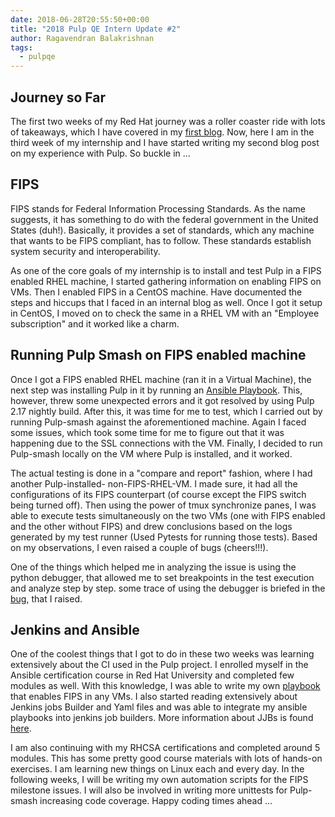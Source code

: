 ```yaml
---
date: 2018-06-28T20:55:50+00:00
title: "2018 Pulp QE Intern Update #2"
author: Ragavendran Balakrishnan
tags:
  - pulpqe
---
```

<!-- more -->
## Journey so Far

The first two weeks of my Red Hat journey was a roller coaster ride with lots of takeaways, which I
have covered in my [first blog](https://pulpproject.org/2018/06/08/pulp_qe_intern_update/). Now,
here I am in the third week of my internship and I have started writing my second blog post on my
experience with Pulp. So buckle in ...

## FIPS

FIPS stands for Federal Information Processing Standards. As the name suggests, it has something to
do with the federal government in the United States (duh!). Basically, it provides a set of standards,
which any machine that wants to be FIPS compliant, has to follow. These standards establish system
security and interoperability.

As one of the core goals of my internship is to install and test Pulp in a FIPS enabled RHEL
machine, I started gathering information on enabling FIPS on VMs. Then I enabled FIPS in a CentOS
machine. Have documented the steps and hiccups that I faced in an internal blog as well. Once I got
it setup in CentOS, I moved on to check the same in a RHEL VM with an "Employee subscription" and
it worked like a charm.

## Running Pulp Smash on FIPS enabled machine

Once I got a FIPS enabled RHEL machine (ran it in a Virtual Machine), the next step was installing
Pulp in it by running an [Ansible Playbook](https://github.com/pulp/pulp-ci). This, however, threw
some unexpected errors and it got resolved by using Pulp 2.17 nightly build. After this, it was time
for me to test, which I carried out by running Pulp-smash against the aforementioned machine. Again
I faced some issues, which took some time for me to figure out that it was happening due to the SSL
connections with the VM. Finally, I decided to run Pulp-smash locally on the VM where Pulp is
installed, and it worked.

The actual testing is done in a "compare and report" fashion, where I had another Pulp-installed-
non-FIPS-RHEL-VM. I made sure, it had all the configurations of its FIPS counterpart (of course
except the FIPS switch being turned off). Then using the power of tmux synchronize panes, I was able
to execute tests simultaneously on the two VMs (one with FIPS enabled and the other without FIPS)
and drew conclusions based on the logs generated by my test runner (Used Pytests for running those
tests). Based on my observations, I even raised a couple of bugs (cheers!!!).

One of the things which helped me in analyzing the issue is using the python debugger, that allowed
me to set breakpoints in the test execution and analyze step by step. some trace of using the
debugger is briefed in the [bug](https://pulp.plan.io/issues/3769), that I raised.

##  Jenkins and Ansible

One of the coolest things that I got to do in these two weeks was learning extensively about the CI
used in the Pulp project. I enrolled myself in the Ansible certification course in Red Hat University
and completed few modules as well. With this knowledge, I was able to write my own
[playbook](https://github.com/ragabala/pulp-ci/tree/fips_installer) that enables FIPS in any VMs. I
also started reading extensively about Jenkins jobs Builder and Yaml files and was able to integrate
my ansible playbooks into jenkins job builders. More information about JJBs is found
[here](https://github.com/pulp/pulp-ci/tree/master/ci/jjb).

I am also continuing with my RHCSA certifications and completed around 5 modules. This has some
pretty good course materials with lots of hands-on exercises. I am learning new things on Linux
each and every day. In the following weeks, I will be writing my own automation scripts for the FIPS
milestone issues. I will also be involved in writing more unittests for Pulp-smash increasing code
coverage. Happy coding times ahead ...
